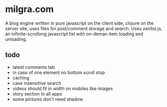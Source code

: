 # milgra.com

A blog engine written in pure javascript on the client side, clojure on the server site, uses files for post/comment storage and search.
Uses zenlist.js, an infinite-scrollong javascript list with on-deman item loading and unloading.

## todo ##

* latest comments tab
* in case of one element no bottom scroll stop
* caching
* case insensitive search
* videos should fit in width on mobiles like images
* story section to all apps
* some pictures don't need shadow